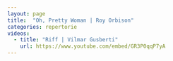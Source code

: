 ```yaml
---
layout: page
title:  "Oh, Pretty Woman | Roy Orbison"
categories: repertorie
videos:
  - title: "Riff | Vilmar Gusberti"
    url: https://www.youtube.com/embed/GR3P0qqP7yA
---
```


